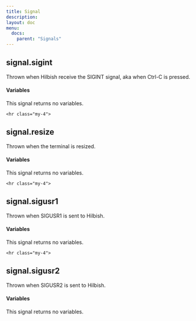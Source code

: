 ```yaml
---
title: Signal
description:
layout: doc
menu:
  docs:
    parent: "Signals"
---
```


## signal.sigint

Thrown when Hilbish receive the SIGINT signal,
aka when Ctrl-C is pressed.

#### Variables

This signal returns no variables.

``` =html
<hr class="my-4">
```
	
## signal.resize

Thrown when the terminal is resized.

#### Variables

This signal returns no variables.

``` =html
<hr class="my-4">
```

## signal.sigusr1

Thrown when SIGUSR1 is sent to Hilbish.

#### Variables

This signal returns no variables.

``` =html
<hr class="my-4">
```

## signal.sigusr2

Thrown when SIGUSR2 is sent to Hilbish.

#### Variables

This signal returns no variables.
